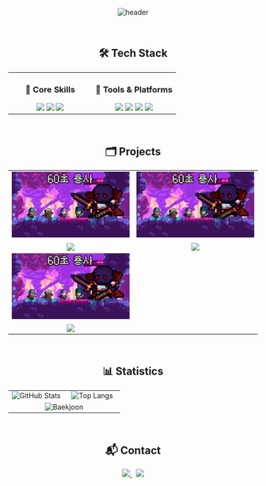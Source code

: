 <div align="center">
  
![header](https://capsule-render.vercel.app/api?type=venom&color=auto&height=200&section=header&text=Yunjae%20Na&fontColor=000000&fontSize=90&desc=Game_Dev&descSize=20&descAlign=69&descAlignY=70)

</div>

<br>
<h2 align="center"> 🛠️ Tech Stack </h2>

<table align="center" width="100%">
  <tr>
    <td align="center" width="50%" valign="top">
      <h3>🚀 Core Skills</h3>
      <img src="https://img.shields.io/badge/Unity-100000?style=for-the-badge&logo=unity&logoColor=white"/>
      <!-- img src="https://img.shields.io/badge/Unreal-313131?style=for-the-badge&logo=unrealengine&logoColor=white"/ -->
      <img src="https://img.shields.io/badge/C%23-239120?style=for-the-badge&logo=c-sharp&logoColor=white"/>
      <img src="https://img.shields.io/badge/C++-00599C?style=for-the-badge&logo=c%2B%2B&logoColor=white"/>
    </td>
    <td align="center" width="50%" valign="top">
      <h3>🧰 Tools & Platforms</h3>
      <!-- img src="https://img.shields.io/badge/Blender-F5792A?style=for-the-badge&logo=blender&logoColor=white"/ -->
      <img src="https://img.shields.io/badge/Visual%20Studio%20Code-007ACC?style=for-the-badge&logo=Visual%20Studio%20Code&logoColor=white"/>
      <img src="https://img.shields.io/badge/GitHub-181717?style=for-the-badge&logo=GitHub&logoColor=white"/>
      <img src="https://img.shields.io/badge/Git-F05032?style=for-the-badge&logo=git&logoColor=white"/>
      <img src="https://img.shields.io/badge/Notion-000000?style=for-the-badge&logo=notion&logoColor=white"/>
    </td>
  </tr>
</table>

<br>
<h2 align="center"> 🗂️ Projects </h2>
<table width="100%">
        <tr>
            <td>
                <a href="https://github.com/BSF0124/60Second_Hero">
                    <img src="https://github.com/BSF0124/60Second_Hero/blob/main/Src/Thumbnail.png"/>
                </a>
            </td>
            <td>
                <a href="https://github.com/BSF0124/60Second_Hero">
                    <img src="https://github.com/BSF0124/60Second_Hero/blob/main/Src/Thumbnail.png"/>
                </a>
            </td>
        </tr>
        <tr>
            <td>
                <div align="center">
                <a href="https://github.com/BSF0124/60Second_Hero">
                    <img align="center" src="https://github-readme-stats.vercel.app/api/pin/?username=BSF0124&repo=60Second_Hero&border_radius=10"/>
                </a>
                </div>
            </td>
            <td>
                <div align="center">
                <a href="https://github.com/BSF0124/60Second_Hero">
                    <img align="center" src="https://github-readme-stats.vercel.app/api/pin/?username=BSF0124&repo=60Second_Hero&border_radius=10"/>
                </a>
                </div>
            </td>
        </tr>
        <tr>
            <td>
                <a href="https://github.com/BSF0124/60Second_Hero">
                    <img src="https://github.com/BSF0124/60Second_Hero/blob/main/Src/Thumbnail.png"/>
                </a>
            </td>
        </tr>
        <tr>
            <td>
                <div align="center">
                <a href="https://github.com/BSF0124/60Second_Hero">
                    <img align="center" src="https://github-readme-stats.vercel.app/api/pin/?username=BSF0124&repo=60Second_Hero&border_radius=10"/>
                </a>
                </div>
            </td>
        </tr>
    </table>

<br>
<h2 align="center"> 📊 Statistics </h2>

<table align="center" width="100%">
  <tr>
    <td align="center" width="50%">
      <img alt="GitHub Stats" src="https://github-readme-stats.vercel.app/api?username=BSF0124&show_icons=true" width="90%"/>
    </td>
    <td align="center" width="50%">
      <img alt="Top Langs" src="https://github-readme-stats.vercel.app/api/top-langs/?username=BSF0124&layout=compact" width="90%"/>
    </td>
  </tr>
  <tr>
    <td align="center" colspan="2">
      <img alt="Baekjoon" src="http://mazassumnida.wtf/api/v2/generate_badge?boj=dbsdbds4532" width="40%"/>
    </td>
  </tr>
</table>

<br>
<h2 align="center"> 📬 Contact </h2>
<p align="center">
  <a href="mailto:dbsdbs2580@gmail.com">
    <img src="https://img.shields.io/badge/Email-D14836?style=for-the-badge&logo=gmail&logoColor=white"/>
  </a>
  &nbsp;
  <a href="https://velog.io/@dbsdbds4532">
    <img src="https://img.shields.io/badge/Velog-20C997?style=for-the-badge&logo=velog&logoColor=white"/>
  </a>
</p>

